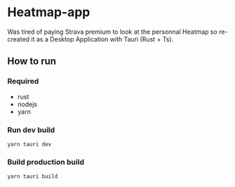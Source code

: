 # Heatmap-app

Was tired of paying Strava premium to look at the personnal Heatmap so
re-created it as a Desktop Application with Tauri (Rust + Ts).

## How to run

### Required

- rust
- nodejs
- yarn

### Run dev build

```shell
yarn tauri dev
```

### Build production build

```shell
yarn tauri build
```